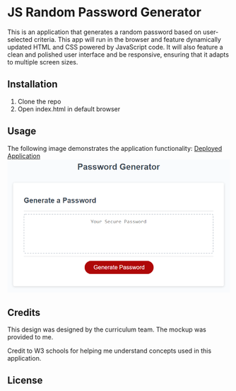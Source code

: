 # JS Random Password Generator

This is an application that generates a random password based on user-selected criteria. This app will run in the browser and feature dynamically updated HTML and CSS powered by JavaScript code. It will also feature a clean and polished user interface and be responsive, ensuring that it adapts to multiple screen sizes.

## Installation
1. Clone the repo
2. Open index.html in default browser

## Usage

The following image demonstrates the application functionality:
[Deployed Application]( https://sharonkim09.github.io/gt-hw-js-password-generator/.)
![password generator demo](./Assets/03-javascript-homework-demo.png)

## Credits
This design was designed by the curriculum team. The mockup was provided to me.

Credit to W3 schools for helping me understand concepts used in this application.


## License
